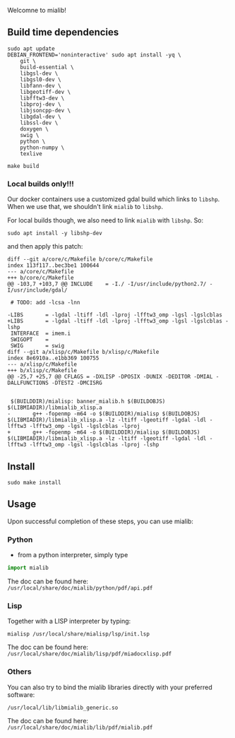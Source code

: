 Welcomne to mialib!

## Build time dependencies

```
sudo apt update
DEBIAN_FRONTEND='noninteractive' sudo apt install -yq \
    git \
    build-essential \
    libgsl-dev \
    libgsl0-dev \
    libfann-dev \
    libgeotiff-dev \
    libfftw3-dev \
    libproj-dev \
    libjsoncpp-dev \
    libgdal-dev \
    libssl-dev \
    doxygen \
    swig \
    python \
    python-numpy \
    texlive
```


```
make build
```

### Local builds only!!!

Our docker containers use a customized gdal build which links to `libshp`.
When we use that, we shouldn't link `mialib` to `libshp`.

For local builds though, we also need to link `mialib` with `libshp`. So:

```
sudo apt install -y libshp-dev
```

and then apply this patch:

```
diff --git a/core/c/Makefile b/core/c/Makefile
index 113f117..bec3be1 100644
--- a/core/c/Makefile
+++ b/core/c/Makefile
@@ -103,7 +103,7 @@ INCLUDE    = -I./ -I/usr/include/python2.7/ -I/usr/include/gdal/

 # TODO: add -lcsa -lnn

-LIBS       = -lgdal -ltiff -ldl -lproj -lfftw3_omp -lgsl -lgslcblas
+LIBS       = -lgdal -ltiff -ldl -lproj -lfftw3_omp -lgsl -lgslcblas -lshp
 INTERFACE  = imem.i
 SWIGOPT    =
 SWIG       = swig
diff --git a/xlisp/c/Makefile b/xlisp/c/Makefile
index 8e6910a..e1bb369 100755
--- a/xlisp/c/Makefile
+++ b/xlisp/c/Makefile
@@ -25,7 +25,7 @@ CFLAGS = -DXLISP -DPOSIX -DUNIX -DEDITOR -DMIAL -DALLFUNCTIONS -DTEST2 -DMCISRG


 $(BUILDDIR)/mialisp: banner_mialib.h $(BUILDOBJS) $(LIBMIADIR)/libmialib_xlisp.a
-       g++ -fopenmp -m64 -o $(BUILDDIR)/mialisp $(BUILDOBJS) $(LIBMIADIR)/libmialib_xlisp.a -lz -ltiff -lgeotiff -lgdal -ldl -lfftw3 -lfftw3_omp -lgsl -lgslcblas -lproj
+       g++ -fopenmp -m64 -o $(BUILDDIR)/mialisp $(BUILDOBJS) $(LIBMIADIR)/libmialib_xlisp.a -lz -ltiff -lgeotiff -lgdal -ldl -lfftw3 -lfftw3_omp -lgsl -lgslcblas -lproj -lshp
```

## Install

```
sudo make install

```

## Usage

Upon successful completion of these steps, you can use mialib:

### Python
- from a python interpreter, simply type

``` python
import mialib
```

The doc can be found here: `/usr/local/share/doc/mialib/python/pdf/api.pdf`


### Lisp

Together with a LISP interpreter by typing:

```
mialisp /usr/local/share/mialisp/lsp/init.lsp
```

The doc can be found here: `/usr/local/share/doc/mialib/lisp/pdf/miadocxlisp.pdf`

### Others

You can also try to bind the mialib libraries directly with your preferred software:
```
/usr/local/lib/libmialib_generic.so
```

The doc can be found here: `/usr/local/share/doc/mialib/lib/pdf/mialib.pdf`

